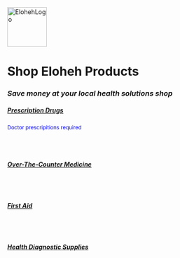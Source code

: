 <html>
<head> 
  
</head>

<body>
<img width="90" height="90" alt="ElohehLogo" src="https://github.com/user-attachments/assets/648d4b0d-bb5b-4ff1-a4c2-185ce9060be9" />
<center></center><b><h1>Shop Eloheh Products</h1></b></center>
<i><h3>Save money at your local health solutions shop</h3></i>

<b><u><h5>Prescription Drugs</h5></u></b>
<span style="color:blue; font-size:12px"> Doctor prescripitions required</span>

<br><br>
  
<b><u><h5>Over-The-Counter Medicine</h5></u></b>



<br><br>

<b><u><h5>First Aid</h5></u></b>



<br><br>


<b><u><h5>Health Diagnostic Supplies</h5></u></b>

